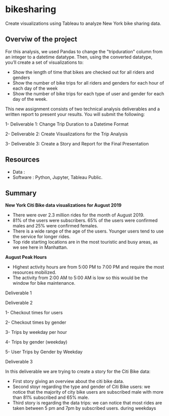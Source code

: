 # bikesharing
Create visualizations using Tableau to analyze New York bike sharing data.


## Overviw of the project 

For this analysis, we used Pandas to change the "tripduration" column from an integer to a datetime datatype. Then, using the converted datatype, you’ll create a set of visualizations to:

- Show the length of time that bikes are checked out for all riders and genders
- Show the number of bike trips for all riders and genders for each hour of each day of the week
- Show the number of bike trips for each type of user and gender for each day of the week.



This new assignment consists of two technical analysis deliverables and a written report to present your results. You will submit the following:

1- Deliverable 1: Change Trip Duration to a Datetime Format

2- Deliverable 2: Create Visualizations for the Trip Analysis

3- Deliverable 3: Create a Story and Report for the Final Presentation


## Resources

- Data :
- Software : Python, Jupyter, Tableau Public.

## Summary

**New York Citi Bike data visualizations for August 2019**

- There were over 2.3 million rides for the month of August 2019.
- 81% of the users were subscribers. 65% of the users were confirmed males and 25% were confirmed females.
- There is a wide range of the age of the users. Younger users tend to use the service for longer rides.
- Top ride starting locations are in the most touristic and busy areas, as we see here in Manhattan.


**August Peak Hours**


- Highest activity hours are from 5:00 PM to 7:00 PM and require the most resources mobilized.
- The activity from 2:00 AM to 5:00 AM is low so this would be the window for bike maintenance.


Deliverable 1

Deliverable 2

1- Checkout times for users

2- Checkout times by gender

3- Trips by weekday per hour

4- Trips by gender (weekday)

5- User Trips by Gender by Weekday



Deliverable 3

In this deliverable we are trying to create a story for the Citi Bike data:

- First story giving an overview about the citi bike data.
- Second stoyr regarding the type and gender of Citi Bike users: we notice that the majority of city bike users are subscribed male with more than 81% subscribed and 65% male.
- Third story is regarding the data trips: we can notice that most rides are taken between 5 pm and 7pm by subscribed users. during weekdays
